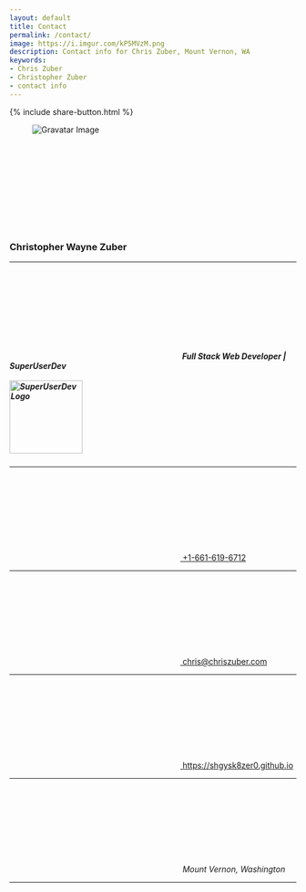 ```yaml
---
layout: default
title: Contact
permalink: /contact/
image: https://i.imgur.com/kP5MVzM.png
description: Contact info for Chris Zuber, Mount Vernon, WA
keywords:
- Chris Zuber
- Christopher Zuber
- contact info
---
```

{% include share-button.html %}
<div id="contact-section" class="clearfix font-article background-primary color-default" itemtype="http://schema.org/Person" itemscope="">
  <figure itemprop="image" itemtype="http://schema.org/ImageObject" itemscope="" class="left">
    <img
      itemprop="url"
      srcset="
        https://secure.gravatar.com/avatar/43578597e449298f5488c2407c8a8ae5?s=1400 1400w,
        https://secure.gravatar.com/avatar/43578597e449298f5488c2407c8a8ae5?s=1200 1200w,
        https://secure.gravatar.com/avatar/43578597e449298f5488c2407c8a8ae5?s=1000 1000w,
        https://secure.gravatar.com/avatar/43578597e449298f5488c2407c8a8ae5?s=800 800w,
        https://secure.gravatar.com/avatar/43578597e449298f5488c2407c8a8ae5?s=600 600w,
        https://secure.gravatar.com/avatar/43578597e449298f5488c2407c8a8ae5?s=300 300w"
      sizes="(min-aspect-ratio: 3/2) 100vh, 100vw"
      src="https://secure.gravatar.com/avatar/43578597e449298f5488c2407c8a8ae5?s=800"
      alt="Gravatar Image"
    />
  </figure>
  <section class="contact-info-card inline-block">
    <a href="{{ site.url | absolute|url }}" title="Home" class="fixed top left color-alt filter-shadow-dark">
      <svg class="big current-color icon">
        <use xlink:href="{{ site.icons | absolute_url | append: '#home' }}" />
      </svg>
    </a>
    <h3 class="center font-title">
      <span itemprop="givenName">Christopher</span>
      <span itemprop="additionalName">Wayne</span>
      <span itemprop="familyName">Zuber</span>
    </h3>
    <hr />
    <h5>
      <svg class="current-color icon left">
        <use xlink:href="{{ site.icons | absolute_url | append: '#network-workgroup' }}" />
      </svg>
      <span itemprop="jobTitle">Full Stack Web Developer</span> |
      <span itemprop="worksFor">SuperUserDev</span>
      <br /><br />
      <a href="https://superuserdev.github.io" rel="noopener external">
        <img src="{{ '/img/logos/super-user.svg' | absolute_url }}" width="128" height="128" alt="SuperUserDev Logo" />
      </a>
    </h5>
    <hr />
    <a href="tel:+1-661-619-6712" content="+1-661-619-6712" itemprop="telephone">
      <svg class="current-color icon">
        <use xlink:href="{{ site.icons | absolute_url | append: '#call-start' }}" />
      </svg>
      <span>+1-661-619-6712</span>
    </a>
    <hr />
    <a href="mailto:chris@chriszuber.com" content="chris@chriszuber.com" itemprop="email">
      <svg class="current-color icon">
        <use xlink:href="{{ site.icons | absolute_url | append: '#mail-unread' }}" />
      </svg>
      <span>chris@chriszuber.com</span>
    </a>
    <hr />
     <a href="https://shgysk8zer0.github.io" itemprop="url">
      <svg class="current-color icon">
        <use xlink:href="{{ site.icons | absolute_url | append: '#web-browser' }}" />
      </svg>
      <span>https://shgysk8zer0.github.io</span>
    </a>
    <hr />
    <address class="clearfix" itemprop="address" itemtype="http://schema.org/PostalAddress" itemscope="">
      <svg class="current-color icon left">
        <use xlink:href="{{ site.icons | absolute_url | append: '#location' }}" />
      </svg>
      <span>
        <span itemprop="addressLocality">Mount Vernon</span>,
        <span itemprop="addressRegion">Washington</span>
      </span>
    </address>
    <div itemprop="description"></div>
    <hr />
    <div class="flex row big social-icons">
      <a href="https://github.com/shgysk8zer0" rel="noopener external" title="GitHub" itemprop="sameAs">
        <svg class="icon">
          <use xlink:href="{{ site.icons | absolute_url | append: '#mark-github' }}" />
        </svg>
      </a>
      <a href="https://twitter.com/shgysk8zer0" rel="noopener external" title="Twitter" itemprop="sameAs">
        <svg class="icon">
          <use xlink:href="{{ site.icons | absolute_url | append: '#twitter' }}" />
        </svg>
      </a>
      <a href="https://www.linkedin.com/in/chris-zuber-455346141/" title="LinkedIn" rel="noopener external" itemprop="sameAs">
        <svg class="icon">
          <use xlink:href="{{ site.icons | absolute_url | append: '#linkedin' }}" />
        </svg>
      </a>
      <a href="https://plus.google.com/+ChrisZuber" rel="noopener external" title="Google+" itemprop="sameAs">
        <svg class="icon">
          <use xlink:href="{{ site.icons | absolute_url | append: '#google+' }}" />
        </svg>
      </a>
      <a href="https://stackoverflow.com/users/2573566/chris" rel="noopener external" title="StackOverflow" itemprop="sameAs">
        <svg class="icon">
          <use xlink:href="{{ site.icons | absolute_url | append: '#stackoverflow' }}" />
        </svg>
      </a>
    </div>
  </section>
</div>
